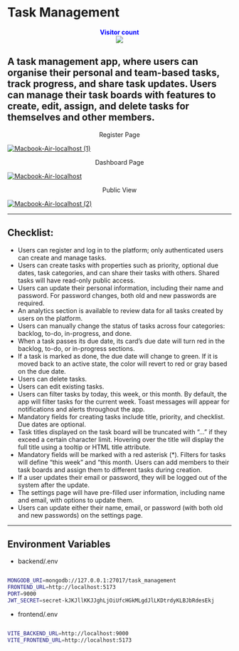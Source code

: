 # Task Management

<p align="center">
  <b style="color: blue;  ">Visitor count</b>
  <br>
  <a style="" href="https://github.com/akashdeep023">
  <img src="https://profile-counter.glitch.me/task-management/count.svg" />
  </a>
</p>

## A task management app, where users can organise their personal and team-based tasks, track progress, and share task updates. Users can manage their task boards with features to create, edit, assign, and delete tasks for themselves and other members.


<p align="center">Register Page</p>
<a style="" href="https://task-management-org.vercel.app/login">
     
![Macbook-Air-localhost (1)](https://github.com/user-attachments/assets/d05bd3e9-e349-469b-a4d2-d828e3e76414)

</a>
<p align="center">Dashboard Page</p>
<a style="" href="https://task-management-org.vercel.app/">
     
![Macbook-Air-localhost](https://github.com/user-attachments/assets/5643d5a6-b8ad-4516-a3dd-d12b0d9793e3)

</a>
<p align="center">Public View</p>
<a style="" href="https://task-management-org.vercel.app/task/67421bb3a90e252d2d4cb42e">
     
![Macbook-Air-localhost (2)](https://github.com/user-attachments/assets/cde4fcb3-80c4-410d-9763-50281c9b2233)

</a>

---

## Checklist:

-   Users can register and log in to the platform; only authenticated users can create and manage tasks.
-   Users can create tasks with properties such as priority, optional due dates, task categories, and can share their tasks with others. Shared tasks will have read-only public access.
-   Users can update their personal information, including their name and password. For password changes, both old and new passwords are required.
-   An analytics section is available to review data for all tasks created by users on the platform.
-   Users can manually change the status of tasks across four categories: backlog, to-do, in-progress, and done.
-   When a task passes its due date, its card’s due date will turn red in the backlog, to-do, or in-progress sections.
-   If a task is marked as done, the due date will change to green. If it is moved back to an active state, the color will revert to red or gray based on the due date.
-   Users can delete tasks.
-   Users can edit existing tasks.
-   Users can filter tasks by today, this week, or this month. By default, the app will filter tasks for the current week.
    Toast messages will appear for notifications and alerts throughout the app.
-   Mandatory fields for creating tasks include title, priority, and checklist. Due dates are optional.
-   Task titles displayed on the task board will be truncated with “…” if they exceed a certain character limit. Hovering over the title will display the full title using a tooltip or HTML title attribute.
-   Mandatory fields will be marked with a red asterisk (\*).
    Filters for tasks will define “this week” and “this month.
    Users can add members to their task boards and assign them to different tasks during creation.
-   If a user updates their email or password, they will be logged out of the system after the update.
-   The settings page will have pre-filled user information, including name and email, with options to update them.
-   Users can update either their name, email, or password (with both old and new passwords) on the settings page.

---

## Environment Variables

-   backend/.env

```bash

MONGODB_URI=mongodb://127.0.0.1:27017/task_management
FRONTEND_URL=http://localhost:5173
PORT=9000
JWT_SECRET=secret-kJKJllKKJJghLjOiUfcHGkMLgdJlLKDtrdyKLBJbRdesEkj

```

-   frontend/.env

```bash

VITE_BACKEND_URL=http://localhost:9000
VITE_FRONTEND_URL=http://localhost:5173

```
